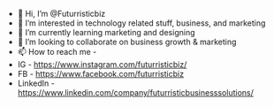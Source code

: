 - 👋 Hi, I’m @Futurristicbiz
- 👀 I’m interested in technology related stuff, business, and marketing
- 🌱 I’m currently learning marketing and designing
- 💞️ I’m looking to collaborate on business growth & marketing
- 📫 How to reach me -
- IG - https://www.instagram.com/futurristicbiz/
- FB - https://www.facebook.com/futurristicbiz
- LinkedIn - https://www.linkedin.com/company/futurristicbusinesssolutions/


<!---
Futurristicbiz/Futurristicbiz is a ✨ special ✨ repository because its `README.md` (this file) appears on your GitHub profile.
You can click the Preview link to take a look at your changes.
--->
